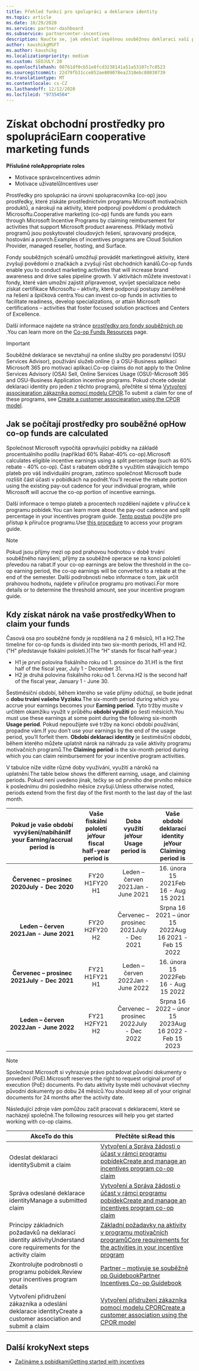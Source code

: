 ```yaml
---
title: Přehled funkcí pro spolupráci a deklarace identity
ms.topic: article
ms.date: 10/29/2020
ms.service: partner-dashboard
ms.subservice: partnercenter-incentives
description: Naučte se, jak odeslat úspěšnou souběžnou deklaraci vaší pobídky tím, že uspořádáte správnou dokumentaci, faktury, příkazy a provedeme kontrolu provádění.
author: kaushikgMSFT
ms.author: kaushikg
ms.localizationpriority: medium
ms.custom: SEOJULY.20
ms.openlocfilehash: 00761df0cb51e8fcd3238141a51a53107c7c8523
ms.sourcegitcommit: 22d79fb31cce852ae809078ea2310ebc80030739
ms.translationtype: MT
ms.contentlocale: cs-CZ
ms.lasthandoff: 12/12/2020
ms.locfileid: "97354504"
---
```

# <a name="earn-cooperative-marketing-funds"></a><span data-ttu-id="7f455-103">Získat obchodní prostředky pro spolupráci</span><span class="sxs-lookup"><span data-stu-id="7f455-103">Earn cooperative marketing funds</span></span>

<span data-ttu-id="7f455-104">**Příslušné role**</span><span class="sxs-lookup"><span data-stu-id="7f455-104">**Appropriate roles**</span></span>

- <span data-ttu-id="7f455-105">Motivace správce</span><span class="sxs-lookup"><span data-stu-id="7f455-105">Incentives admin</span></span>
- <span data-ttu-id="7f455-106">Motivace uživatelů</span><span class="sxs-lookup"><span data-stu-id="7f455-106">Incentives user</span></span>

<span data-ttu-id="7f455-107">Prostředky pro spolupráci na úrovni spolupracovníka (co-op) jsou prostředky, které získáte prostřednictvím programu Microsoft motivačních produktů, a nárokují na aktivity, které podporují povědomí o produktech Microsoftu.</span><span class="sxs-lookup"><span data-stu-id="7f455-107">Cooperative marketing (co-op) funds are funds you earn through Microsoft Incentive Programs by claiming reimbursement for activities that support Microsoft product awareness.</span></span> <span data-ttu-id="7f455-108">Příklady motivů programů jsou poskytovatel cloudových řešení, spravovaný prodejce, hostování a povrch.</span><span class="sxs-lookup"><span data-stu-id="7f455-108">Examples of incentives programs are Cloud Solution Provider, managed reseller, hosting, and Surface.</span></span>

<span data-ttu-id="7f455-109">Fondy souběžných scénářů umožňují provádět marketingové aktivity, které zvyšují povědomí o značkách a zvyšují růst obchodních kanálů.</span><span class="sxs-lookup"><span data-stu-id="7f455-109">Co-op funds enable you to conduct marketing activities that will increase brand awareness and drive sales pipeline growth.</span></span> <span data-ttu-id="7f455-110">V aktivitách můžete investovat i fondy, které vám umožní zajistit připravenost, vyvíjet specializace nebo získat certifikace Microsoftu – aktivity, které podporují postupy zaměřené na řešení a špičková centra.</span><span class="sxs-lookup"><span data-stu-id="7f455-110">You can invest co-op funds in activities to facilitate readiness, develop specializations, or attain Microsoft certifications – activities that foster focused solution practices and Centers of Excellence.</span></span>

<span data-ttu-id="7f455-111">Další informace najdete na stránce [prostředky pro fondy souběžných op](https://partner.microsoft.com/asset/collection/co-op-funds-resources#/) .</span><span class="sxs-lookup"><span data-stu-id="7f455-111">You can learn more on the [Co-op Funds Resources](https://partner.microsoft.com/asset/collection/co-op-funds-resources#/) page.</span></span>

>[!Important]
><span data-ttu-id="7f455-112">Souběžné deklarace se nevztahují na online služby pro poradenství (OSU Services Advisor), používání služeb online () a OSU-Business aplikací Microsoft 365 pro motivaci aplikací.</span><span class="sxs-lookup"><span data-stu-id="7f455-112">Co-op claims do not apply to the Online Services Advisory (OSA) Sell, Online Services Usage (OSU)-Microsoft 365 and OSU-Business Application incentive programs.</span></span> <span data-ttu-id="7f455-113">Pokud chcete odeslat deklaraci identity pro jeden z těchto programů, přečtěte si téma [Vytvoření associearation zákazníka pomocí modelu CPOR](submit-osa-claim.md).</span><span class="sxs-lookup"><span data-stu-id="7f455-113">To submit a claim for one of these programs, see [Create a customer associearation using the CPOR model](submit-osa-claim.md).</span></span>

## <a name="how-co-op-funds-are-calculated"></a><span data-ttu-id="7f455-114">Jak se počítají prostředky pro souběžné op</span><span class="sxs-lookup"><span data-stu-id="7f455-114">How co-op funds are calculated</span></span>

<span data-ttu-id="7f455-115">Společnost Microsoft vypočítá opravňující pobídky na základě procentuálního podílu (například 60% Rabat-40% co-op).</span><span class="sxs-lookup"><span data-stu-id="7f455-115">Microsoft calculates eligible incentive earnings using a split percentage (such as 60% rebate - 40% co-op).</span></span> <span data-ttu-id="7f455-116">Část s rabatem obdržíte s využitím stávajících tempo plateb pro váš individuální program, zatímco společnost Microsoft bude rozlišit část účasti v pobídkách na podnět.</span><span class="sxs-lookup"><span data-stu-id="7f455-116">You’ll receive the rebate portion using the existing pay-out cadence for your individual program, while Microsoft will accrue the co-op portion of incentive earnings.</span></span>

<span data-ttu-id="7f455-117">Další informace o tempo plateb a procentech rozdělení najdete v příručce k programu pobídek.</span><span class="sxs-lookup"><span data-stu-id="7f455-117">You can learn more about the pay-out cadence and split percentage in your incentives program guide.</span></span> <span data-ttu-id="7f455-118">[Tento postup](incentives-determined-your-program-eligibility.md) použijte pro přístup k příručce programu.</span><span class="sxs-lookup"><span data-stu-id="7f455-118">Use [this procedure](incentives-determined-your-program-eligibility.md) to access your program guide.</span></span>

>[!NOTE]
><span data-ttu-id="7f455-119">Pokud jsou příjmy mezi op pod prahovou hodnotou v době trvání souběžného navýšení, příjmy za souběžné operace se na konci pololetí převedou na rabat.</span><span class="sxs-lookup"><span data-stu-id="7f455-119">If your co-op earnings are below the threshold in the co-op earning period, the co-op earnings will be converted to a rebate at the end of the semester.</span></span> <span data-ttu-id="7f455-120">Další podrobnosti nebo informace o tom, jak určit prahovou hodnotu, najdete v příručce programu pro motivaci.</span><span class="sxs-lookup"><span data-stu-id="7f455-120">For more details or to determine the threshold amount, see your incentive program guide.</span></span>

## <a name="when-to-claim-your-funds"></a><span data-ttu-id="7f455-121">Kdy získat nárok na vaše prostředky</span><span class="sxs-lookup"><span data-stu-id="7f455-121">When to claim your funds</span></span>

<span data-ttu-id="7f455-122">Časová osa pro souběžné fondy je rozdělená na 2 6 měsíců, H1 a H2.</span><span class="sxs-lookup"><span data-stu-id="7f455-122">The timeline for co-op funds is divided into two six-month periods, H1 and H2.</span></span> <span data-ttu-id="7f455-123">("H" představuje fiskální pololetí.)</span><span class="sxs-lookup"><span data-stu-id="7f455-123">(The “H” stands for fiscal half-year.)</span></span>

- <span data-ttu-id="7f455-124">H1 je první polovina fiskálního roku od 1. prosince do 31.</span><span class="sxs-lookup"><span data-stu-id="7f455-124">H1 is the first half of the fiscal year, July 1 - December 31.</span></span>
- <span data-ttu-id="7f455-125">H2 je druhá polovina fiskálního roku od 1. června.</span><span class="sxs-lookup"><span data-stu-id="7f455-125">H2 is the second half of the fiscal year, January 1 - June 30.</span></span>

<span data-ttu-id="7f455-126">Šestiměsíční období, během kterého se vaše příjmy odúčtují, se bude jednat o **dobu trvání vašeho Vyzisku**.</span><span class="sxs-lookup"><span data-stu-id="7f455-126">The six-month period during which you accrue your earnings becomes your **Earning period**.</span></span> <span data-ttu-id="7f455-127">Tyto tržby musíte v určitém okamžiku využít v průběhu **období využití** po šesti měsících.</span><span class="sxs-lookup"><span data-stu-id="7f455-127">You must use these earnings at some point during the following six-month **Usage period**.</span></span> <span data-ttu-id="7f455-128">Pokud nepoužijete své tržby na konci období používání, propadne vám.</span><span class="sxs-lookup"><span data-stu-id="7f455-128">If you don’t use your earnings by the end of the usage period, you’ll forfeit them.</span></span> <span data-ttu-id="7f455-129">**Období deklarací identity** je šestiměsíční období, během kterého můžete uplatnit nárok na náhradu za vaše aktivity programu motivačních programů.</span><span class="sxs-lookup"><span data-stu-id="7f455-129">The **Claiming period** is the six-month period during which you can claim reimbursement for your incentive program activities.</span></span>

<span data-ttu-id="7f455-130">V tabulce níže vidíte různé doby využívání, využití a nároků na uplatnění.</span><span class="sxs-lookup"><span data-stu-id="7f455-130">The table below shows the different earning, usage, and claiming periods.</span></span> <span data-ttu-id="7f455-131">Pokud není uvedeno jinak, tečky se od prvního dne prvního měsíce k poslednímu dni posledního měsíce zvyšují.</span><span class="sxs-lookup"><span data-stu-id="7f455-131">Unless otherwise noted, periods extend from the first day of the first month to the last day of the last month.</span></span>

|  <span data-ttu-id="7f455-132">Pokud je vaše období vyvýšení/nabíhání</span><span class="sxs-lookup"><span data-stu-id="7f455-132">If your Earning/accrual period is</span></span>  |<span data-ttu-id="7f455-133">Vaše fiskální pololetí je</span><span class="sxs-lookup"><span data-stu-id="7f455-133">Your fiscal half-year period is</span></span>  |  <span data-ttu-id="7f455-134">Doba využití je</span><span class="sxs-lookup"><span data-stu-id="7f455-134">Your Usage period is</span></span>  |  <span data-ttu-id="7f455-135">Vaše období deklarací identity je</span><span class="sxs-lookup"><span data-stu-id="7f455-135">Your Claiming period is</span></span>  |
| :-----------: | :-----------: | :-----------: | :-----------: |
|<span data-ttu-id="7f455-136">**Červenec – prosinec 2020**</span><span class="sxs-lookup"><span data-stu-id="7f455-136">**July - Dec 2020**</span></span>| <span data-ttu-id="7f455-137">FY20 H1</span><span class="sxs-lookup"><span data-stu-id="7f455-137">FY20 H1</span></span>  |  <span data-ttu-id="7f455-138">Leden – červen 2021</span><span class="sxs-lookup"><span data-stu-id="7f455-138">Jan - June 2021</span></span>  |  <span data-ttu-id="7f455-139">16. února 15 2021</span><span class="sxs-lookup"><span data-stu-id="7f455-139">Feb 16 - Aug 15 2021</span></span>  |
|<span data-ttu-id="7f455-140">**Leden – červen 2021**</span><span class="sxs-lookup"><span data-stu-id="7f455-140">**Jan - June 2021**</span></span> |  <span data-ttu-id="7f455-141">FY20 H2</span><span class="sxs-lookup"><span data-stu-id="7f455-141">FY20 H2</span></span>  |  <span data-ttu-id="7f455-142">Červenec – prosinec 2021</span><span class="sxs-lookup"><span data-stu-id="7f455-142">July - Dec 2021</span></span>  |  <span data-ttu-id="7f455-143">Srpna 16 2021 – únor 15 2022</span><span class="sxs-lookup"><span data-stu-id="7f455-143">Aug 16 2021 - Feb 15 2022</span></span>  |
|<span data-ttu-id="7f455-144">**Červenec – prosinec 2021**</span><span class="sxs-lookup"><span data-stu-id="7f455-144">**July - Dec 2021**</span></span>|  <span data-ttu-id="7f455-145">FY21 H1</span><span class="sxs-lookup"><span data-stu-id="7f455-145">FY21 H1</span></span>  |  <span data-ttu-id="7f455-146">Leden – červen 2022</span><span class="sxs-lookup"><span data-stu-id="7f455-146">Jan - June 2022</span></span>  |  <span data-ttu-id="7f455-147">16. února 15 2022</span><span class="sxs-lookup"><span data-stu-id="7f455-147">Feb 16 - Aug 15 2022</span></span>  |
|<span data-ttu-id="7f455-148">**Leden – červen 2022**</span><span class="sxs-lookup"><span data-stu-id="7f455-148">**Jan - June 2022**</span></span> |  <span data-ttu-id="7f455-149">FY21 H2</span><span class="sxs-lookup"><span data-stu-id="7f455-149">FY21 H2</span></span>  |  <span data-ttu-id="7f455-150">Červenec – prosinec 2022</span><span class="sxs-lookup"><span data-stu-id="7f455-150">July - Dec 2022</span></span>  |  <span data-ttu-id="7f455-151">Srpna 16 2022 – únor 15 2023</span><span class="sxs-lookup"><span data-stu-id="7f455-151">Aug 16 2022 - Feb 15 2023</span></span>  |

>[!NOTE]
><span data-ttu-id="7f455-152">Společnost Microsoft si vyhrazuje právo požadovat původní dokumenty o provedení (PoE).</span><span class="sxs-lookup"><span data-stu-id="7f455-152">Microsoft reserves the right to request original proof of execution (PoE) documents.</span></span> <span data-ttu-id="7f455-153">Po datu aktivity byste měli uchovávat všechny původní dokumenty po dobu 24 měsíců.</span><span class="sxs-lookup"><span data-stu-id="7f455-153">You should keep all of your original documents for 24 months after the activity date.</span></span>

<span data-ttu-id="7f455-154">Následující zdroje vám pomůžou začít pracovat s deklaracemi, které se nacházejí společně.</span><span class="sxs-lookup"><span data-stu-id="7f455-154">The following resources will help you get started working with co-op claims.</span></span>

| <span data-ttu-id="7f455-155">Akce</span><span class="sxs-lookup"><span data-stu-id="7f455-155">To do this</span></span> | <span data-ttu-id="7f455-156">Přečtěte si:</span><span class="sxs-lookup"><span data-stu-id="7f455-156">Read this</span></span> |
| ------ | ----------- |
| <span data-ttu-id="7f455-157">Odeslat deklaraci identity</span><span class="sxs-lookup"><span data-stu-id="7f455-157">Submit a claim</span></span> |  [<span data-ttu-id="7f455-158">Vytvoření a Správa žádosti o účast v rámci programu pobídek</span><span class="sxs-lookup"><span data-stu-id="7f455-158">Create and manage an incentives program co-op claim</span></span>](create-incentives-claims.md)  |
| <span data-ttu-id="7f455-159">Správa odeslané deklarace identity</span><span class="sxs-lookup"><span data-stu-id="7f455-159">Manage a submitted claim</span></span> | [<span data-ttu-id="7f455-160">Vytvoření a Správa žádosti o účast v rámci programu pobídek</span><span class="sxs-lookup"><span data-stu-id="7f455-160">Create and manage an incentives program co-op claim</span></span>](create-incentives-claims.md)    |
| <span data-ttu-id="7f455-161">Principy základních požadavků na deklaraci identity aktivity</span><span class="sxs-lookup"><span data-stu-id="7f455-161">Understand core requirements for the activity claim</span></span> | [<span data-ttu-id="7f455-162">Základní požadavky na aktivity v programu motivačních programů</span><span class="sxs-lookup"><span data-stu-id="7f455-162">Core requirements for the activities in your incentive program</span></span>](core-requirements.md)   |
| <span data-ttu-id="7f455-163">Zkontrolujte podrobnosti o programu pobídek.</span><span class="sxs-lookup"><span data-stu-id="7f455-163">Review your incentives program details</span></span> | [<span data-ttu-id="7f455-164">Partner – motivuje se souběžně op Guidebook</span><span class="sxs-lookup"><span data-stu-id="7f455-164">Partner Incentives Co-op Guidebook</span></span>](https://assetsprod.microsoft.com/co-op-guidebook.pdf)  |
| <span data-ttu-id="7f455-165">Vytvoření přidružení zákazníka a odeslání deklarace identity</span><span class="sxs-lookup"><span data-stu-id="7f455-165">Create a customer association and submit a claim</span></span> | [<span data-ttu-id="7f455-166">Vytvoření přidružení zákazníka pomocí modelu CPOR</span><span class="sxs-lookup"><span data-stu-id="7f455-166">Create a customer association using the CPOR model</span></span>](submit-osa-claim.md)   |

## <a name="next-steps"></a><span data-ttu-id="7f455-167">Další kroky</span><span class="sxs-lookup"><span data-stu-id="7f455-167">Next steps</span></span>

- [<span data-ttu-id="7f455-168">Začínáme s pobídkami</span><span class="sxs-lookup"><span data-stu-id="7f455-168">Getting started with incentives</span></span>](incentives-get-started-intro.md)
